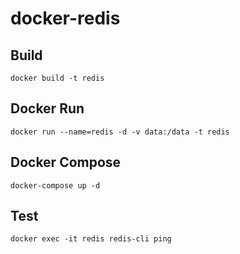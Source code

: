 # docker-redis

## Build
```
docker build -t redis
```

## Docker Run
```
docker run --name=redis -d -v data:/data -t redis
```

## Docker Compose
```
docker-compose up -d
```

## Test
```
docker exec -it redis redis-cli ping
```
